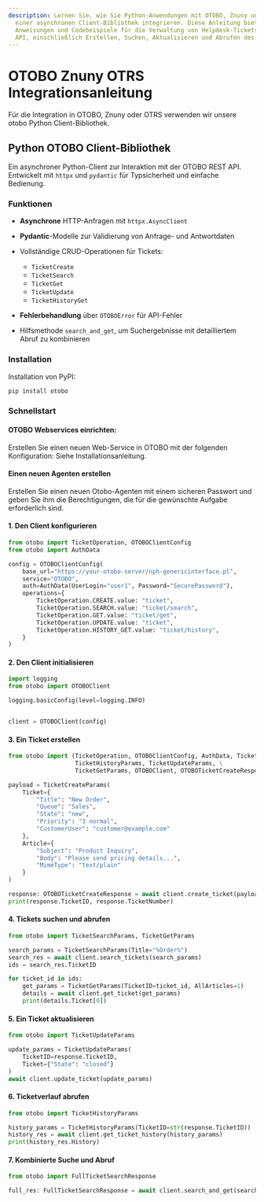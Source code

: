 ```yaml
---
description: Lernen Sie, wie Sie Python-Anwendungen mit OTOBO, Znuny und OTRS mithilfe
  einer asynchronen Client-Bibliothek integrieren. Diese Anleitung bietet schrittweise
  Anweisungen und Codebeispiele für die Verwaltung von Helpdesk-Tickets über die REST
  API, einschließlich Erstellen, Suchen, Aktualisieren und Abrufen des Ticketverlaufs.
---
```

# OTOBO Znuny OTRS Integrationsanleitung

Für die Integration in OTOBO, Znuny oder OTRS verwenden wir unsere otobo Python Client-Bibliothek.

## Python OTOBO Client-Bibliothek

Ein asynchroner Python-Client zur Interaktion mit der OTOBO REST API. Entwickelt mit `httpx` und `pydantic` für Typsicherheit
und einfache Bedienung.

### Funktionen

*   **Asynchrone** HTTP-Anfragen mit `httpx.AsyncClient`
*   **Pydantic**-Modelle zur Validierung von Anfrage- und Antwortdaten
*   Vollständige CRUD-Operationen für Tickets:

    *   `TicketCreate`
    *   `TicketSearch`
    *   `TicketGet`
    *   `TicketUpdate`
    *   `TicketHistoryGet`
*   **Fehlerbehandlung** über `OTOBOError` für API-Fehler
*   Hilfsmethode `search_and_get`, um Suchergebnisse mit detailliertem Abruf zu kombinieren

### Installation

Installation von PyPI:

```bash
pip install otobo
```

### Schnellstart

#### OTOBO Webservices einrichten:

Erstellen Sie einen neuen Web-Service in OTOBO mit der folgenden Konfiguration:
Siehe Installationsanleitung.

#### Einen neuen Agenten erstellen

Erstellen Sie einen neuen Otobo-Agenten mit einem sicheren Passwort und geben Sie ihm die Berechtigungen, die für die gewünschte Aufgabe erforderlich sind.


#### 1. Den Client konfigurieren

```python
from otobo import TicketOperation, OTOBOClientConfig
from otobo import AuthData

config = OTOBOClientConfig(
    base_url="https://your-otobo-server/nph-genericinterface.pl",
    service="OTOBO",
    auth=AuthData(UserLogin="user1", Password="SecurePassword"),
    operations={
        TicketOperation.CREATE.value: "ticket",
        TicketOperation.SEARCH.value: "ticket/search",
        TicketOperation.GET.value: "ticket/get",
        TicketOperation.UPDATE.value: "ticket",
        TicketOperation.HISTORY_GET.value: "ticket/history",
    }
)
```

#### 2. Den Client initialisieren

```python
import logging
from otobo import OTOBOClient

logging.basicConfig(level=logging.INFO)


client = OTOBOClient(config)
```

#### 3. Ein Ticket erstellen

```python
from otobo import (TicketOperation, OTOBOClientConfig, AuthData, TicketSearchParams, TicketCreateParams,
                   TicketHistoryParams, TicketUpdateParams, \
                   TicketGetParams, OTOBOClient, OTOBOTicketCreateResponse)

payload = TicketCreateParams(
    Ticket={
        "Title": "New Order",
        "Queue": "Sales",
        "State": "new",
        "Priority": "3 normal",
        "CustomerUser": "customer@example.com"
    },
    Article={
        "Subject": "Product Inquiry",
        "Body": "Please send pricing details...",
        "MimeType": "text/plain"
    }
)

response: OTOBOTicketCreateResponse = await client.create_ticket(payload)
print(response.TicketID, response.TicketNumber)
```

#### 4. Tickets suchen und abrufen

```python
from otobo import TicketSearchParams, TicketGetParams

search_params = TicketSearchParams(Title="%Order%")
search_res = await client.search_tickets(search_params)
ids = search_res.TicketID

for ticket_id in ids:
    get_params = TicketGetParams(TicketID=ticket_id, AllArticles=1)
    details = await client.get_ticket(get_params)
    print(details.Ticket[0])
```

#### 5. Ein Ticket aktualisieren

```python
from otobo import TicketUpdateParams

update_params = TicketUpdateParams(
    TicketID=response.TicketID,
    Ticket={"State": "closed"}
)
await client.update_ticket(update_params)
```

#### 6. Ticketverlauf abrufen

```python
from otobo import TicketHistoryParams

history_params = TicketHistoryParams(TicketID=str(response.TicketID))
history_res = await client.get_ticket_history(history_params)
print(history_res.History)
```

#### 7. Kombinierte Suche und Abruf

```python
from otobo import FullTicketSearchResponse

full_res: FullTicketSearchResponse = await client.search_and_get(search_params)
```